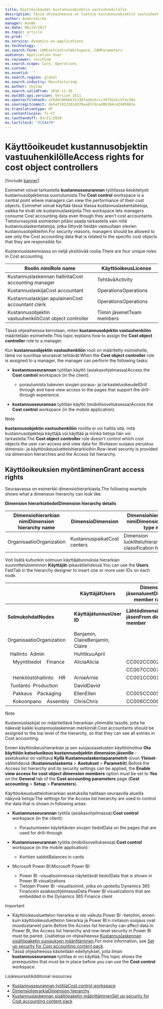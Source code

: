 ```yaml
---
title: Käyttöoikeudet kustannusobjektin vastuuhenkilölle
description: Tässä ohjeaiheessa on tietoja kustannusobjektin vastuuhenkilöiden käyttöoikeuksista.
author: AndersGirke
manager: AnnBe
ms.date: 06/24/2017
ms.topic: article
ms.prod: ''
ms.service: dynamics-ax-applications
ms.technology: ''
ms.search.form: CAMCostControlWorkspace, CAMParameters
audience: Application User
ms.reviewer: roschlom
ms.search.scope: Core, Operations
ms.custom: ''
ms.assetid: ''
ms.search.region: global
ms.search.industry: Manufacturing
ms.author: shylaw
ms.search.validFrom: 2016-11-30
ms.dyn365.ops.version: Version 1611
ms.openlocfilehash: af6ddc86bb6313387aa9c6ccc347d2a1c5fac50a
ms.sourcegitcommit: de5af1912201dd70aa85fdcad0b184c42405802e
ms.translationtype: HT
ms.contentlocale: fi-FI
ms.lasthandoff: 03/21/2020
ms.locfileid: "3154479"
---
```

# <a name="access-rights-for-cost-object-controllers"></a><span data-ttu-id="7147a-103">Käyttöoikeudet kustannusobjektin vastuuhenkilölle</span><span class="sxs-lookup"><span data-stu-id="7147a-103">Access rights for cost object controllers</span></span>

[!include [banner](../includes/banner.md)]

<span data-ttu-id="7147a-104">Esimiehet voivat tarkastella **kustannusseurannan** työtilassa keskitetysti kustannusobjektiensa suoriutumista.</span><span class="sxs-lookup"><span data-stu-id="7147a-104">The **Cost control** workspace is a central point where managers can view the performance of their cost objects.</span></span> <span data-ttu-id="7147a-105">Esimiehet voivat käyttää tässä tilassa kustannuslaskentatietoja, vaikka he eivät ole kustannuslaskijoita.</span><span class="sxs-lookup"><span data-stu-id="7147a-105">This workspace lets managers consume Cost accounting data even though they aren't cost accountants.</span></span> <span data-ttu-id="7147a-106">Tietoturvasyistä esimiesten pitäisi saada tarkastella vain niitä kustannuslaskentatietoja, jotka liittyvät heidän vastuullaan olevien kustannusobjekteihin.</span><span class="sxs-lookup"><span data-stu-id="7147a-106">For security reasons, managers should be allowed to see only the Cost accounting data that is related to the specific cost objects that they are responsible for.</span></span>

<span data-ttu-id="7147a-107">Kustannuslaskennassa on neljä yksilöivää roolia.</span><span class="sxs-lookup"><span data-stu-id="7147a-107">There are four unique roles in Cost accounting.</span></span>

| <span data-ttu-id="7147a-108">Roolin nimi</span><span class="sxs-lookup"><span data-stu-id="7147a-108">Role name</span></span>               | <span data-ttu-id="7147a-109">Käyttöoikeus</span><span class="sxs-lookup"><span data-stu-id="7147a-109">License</span></span>      |
|-------------------------|--------------|
| <span data-ttu-id="7147a-110">Kustannuslaskennan hallinta</span><span class="sxs-lookup"><span data-stu-id="7147a-110">Cost accounting manager</span></span> | <span data-ttu-id="7147a-111">Tehtävä</span><span class="sxs-lookup"><span data-stu-id="7147a-111">Activity</span></span>     |
| <span data-ttu-id="7147a-112">Kustannuslaskija</span><span class="sxs-lookup"><span data-stu-id="7147a-112">Cost accountant</span></span>         | <span data-ttu-id="7147a-113">Operations</span><span class="sxs-lookup"><span data-stu-id="7147a-113">Operations</span></span>   |
| <span data-ttu-id="7147a-114">Kustannuslaskijan apulainen</span><span class="sxs-lookup"><span data-stu-id="7147a-114">Cost accountant clerk</span></span>   | <span data-ttu-id="7147a-115">Operations</span><span class="sxs-lookup"><span data-stu-id="7147a-115">Operations</span></span>   |
| <span data-ttu-id="7147a-116">Kustannusobjektin vastuuhenkilö</span><span class="sxs-lookup"><span data-stu-id="7147a-116">Cost object controller</span></span>  | <span data-ttu-id="7147a-117">Tiimin jäsenet</span><span class="sxs-lookup"><span data-stu-id="7147a-117">Team members</span></span> |

<span data-ttu-id="7147a-118">Tässä ohjeaiheessa kerrotaan, miten **kustannusobjektin vastuuhenkilön** määritetään esimiehelle.</span><span class="sxs-lookup"><span data-stu-id="7147a-118">This topic explains how to assign the **Cost object controller** role to a manager.</span></span>

<span data-ttu-id="7147a-119">Kun **kustannusobjektin vastuuhenkilön** rooli on määritetty esimiehelle, tämä voi suorittaa seuraavat tehtävät:</span><span class="sxs-lookup"><span data-stu-id="7147a-119">When the **Cost object controller** role is assigned to a manager, the manager can perform the following tasks:</span></span>

- <span data-ttu-id="7147a-120">**kustannusseurannan** työtilan käyttö (asiakasohjelmassa)</span><span class="sxs-lookup"><span data-stu-id="7147a-120">Access the **Cost control** workspace (in the client).</span></span>

    - <span data-ttu-id="7147a-121">porautumista tukevien sivujen poraus- ja tarkasteluoikeudet</span><span class="sxs-lookup"><span data-stu-id="7147a-121">Drill through and have view access to the pages that support the drill-through experience.</span></span>

- <span data-ttu-id="7147a-122">**kustannusseurannan** työtilan käyttö (mobiilisovelluksessa)</span><span class="sxs-lookup"><span data-stu-id="7147a-122">Access the **Cost control** workspace (in the mobile application).</span></span>

> [!NOTE]
> <span data-ttu-id="7147a-123">**kustannusobjektin vastuuhenkilön** roolilla ei voi hallita sitä, mitä kustannusobjekteja käyttäjä voi käyttää ja minkä tietoja hän voi tarkastella.</span><span class="sxs-lookup"><span data-stu-id="7147a-123">The **Cost object controller** role doesn't control which cost objects the user can access and view data for.</span></span> <span data-ttu-id="7147a-124">Rivitason suojaus perustuu dimensio- ja käyttöoikeusluettelohierarkioihin.</span><span class="sxs-lookup"><span data-stu-id="7147a-124">Row-level security is provided via dimension hierarchies and the Access list hierarchy.</span></span>

## <a name="grant-access-rights"></a><span data-ttu-id="7147a-125">Käyttöoikeuksien myöntäminen</span><span class="sxs-lookup"><span data-stu-id="7147a-125">Grant access rights</span></span>
<span data-ttu-id="7147a-126">Seuraavassa on esimerkki dimensiohierarkiasta.</span><span class="sxs-lookup"><span data-stu-id="7147a-126">The following example shows what a dimension hierarchy can look like.</span></span>

<span data-ttu-id="7147a-127">**Dimension hierarkiatiedot**</span><span class="sxs-lookup"><span data-stu-id="7147a-127">**Dimension hierarchy details**</span></span>

| <span data-ttu-id="7147a-128">Dimensiohierarkian nimi</span><span class="sxs-lookup"><span data-stu-id="7147a-128">Dimension hierarchy name</span></span> | <span data-ttu-id="7147a-129">Dimensio</span><span class="sxs-lookup"><span data-stu-id="7147a-129">Dimension</span></span>    | <span data-ttu-id="7147a-130">Dimensiohierarkiatyypin nimi</span><span class="sxs-lookup"><span data-stu-id="7147a-130">Dimension hierarchy type name</span></span>      | <span data-ttu-id="7147a-131">Käyttöoikeusluettelohierarkia</span><span class="sxs-lookup"><span data-stu-id="7147a-131">Access list hierarchy</span></span> |
|--------------------------|--------------|------------------------------------|-----------------------|
| <span data-ttu-id="7147a-132">Organisaatio</span><span class="sxs-lookup"><span data-stu-id="7147a-132">Organization</span></span>             | <span data-ttu-id="7147a-133">Kustannuspaikat</span><span class="sxs-lookup"><span data-stu-id="7147a-133">Cost centers</span></span> | <span data-ttu-id="7147a-134">Dimension luokitteluhierarkia</span><span class="sxs-lookup"><span data-stu-id="7147a-134">Dimension classification hierarchy</span></span> | <span data-ttu-id="7147a-135">**Kyllä**</span><span class="sxs-lookup"><span data-stu-id="7147a-135">**Yes**</span></span>               |

<span data-ttu-id="7147a-136">Voit lisätä kuhunkin solmuun käyttäjätunnuksia hierarkian suunnittelutoiminnon **Käyttäjät**-pikavälilehdessä.</span><span class="sxs-lookup"><span data-stu-id="7147a-136">You can use the **Users** FastTab in the hierarchy designer to insert one or more user IDs on each node.</span></span>

|                                   | <span data-ttu-id="7147a-137">Käyttäjät</span><span class="sxs-lookup"><span data-stu-id="7147a-137">Users</span></span>            | <span data-ttu-id="7147a-138">Dimension jäsenalueet</span><span class="sxs-lookup"><span data-stu-id="7147a-138">Dimension member ranges</span></span>   |                         |
|-----------------------------------|------------------|---------------------------|-------------------------|
| <span data-ttu-id="7147a-139">**Solmukohdat**</span><span class="sxs-lookup"><span data-stu-id="7147a-139">**Nodes**</span></span>                         | <span data-ttu-id="7147a-140">**Käyttäjätunnus**</span><span class="sxs-lookup"><span data-stu-id="7147a-140">**User ID**</span></span>      | <span data-ttu-id="7147a-141">**Lähtödimension jäsen**</span><span class="sxs-lookup"><span data-stu-id="7147a-141">**From dimension member**</span></span> | <span data-ttu-id="7147a-142">**Kohdedimension jäsen**</span><span class="sxs-lookup"><span data-stu-id="7147a-142">**To dimension member**</span></span> |
| <span data-ttu-id="7147a-143">Organisaatio</span><span class="sxs-lookup"><span data-stu-id="7147a-143">Organization</span></span>                      | <span data-ttu-id="7147a-144">Benjamin, Claire</span><span class="sxs-lookup"><span data-stu-id="7147a-144">Benjamin, Claire</span></span> |                           |                         |
| <span data-ttu-id="7147a-145">&nbsp;&nbsp;Hallinto</span><span class="sxs-lookup"><span data-stu-id="7147a-145">&nbsp;&nbsp;Admin</span></span>                 | <span data-ttu-id="7147a-146">Huhtikuu</span><span class="sxs-lookup"><span data-stu-id="7147a-146">April</span></span>            |                           |                         |
| <span data-ttu-id="7147a-147">&nbsp;&nbsp;&nbsp;&nbsp;Myyntitiedot</span><span class="sxs-lookup"><span data-stu-id="7147a-147">&nbsp;&nbsp;&nbsp;&nbsp;Finance</span></span>   | <span data-ttu-id="7147a-148">Alicia</span><span class="sxs-lookup"><span data-stu-id="7147a-148">Alicia</span></span>           | <span data-ttu-id="7147a-149">CC002</span><span class="sxs-lookup"><span data-stu-id="7147a-149">CC002</span></span>                     | <span data-ttu-id="7147a-150">CC003</span><span class="sxs-lookup"><span data-stu-id="7147a-150">CC003</span></span>                   |
|                                   |                  | <span data-ttu-id="7147a-151">CC007</span><span class="sxs-lookup"><span data-stu-id="7147a-151">CC007</span></span>                     | <span data-ttu-id="7147a-152">CC007</span><span class="sxs-lookup"><span data-stu-id="7147a-152">CC007</span></span>                   |
| <span data-ttu-id="7147a-153">&nbsp;&nbsp;&nbsp;&nbsp;Henkilöstöhallinto</span><span class="sxs-lookup"><span data-stu-id="7147a-153">&nbsp;&nbsp;&nbsp;&nbsp;HR</span></span>        | <span data-ttu-id="7147a-154">Arnie</span><span class="sxs-lookup"><span data-stu-id="7147a-154">Arnie</span></span>            | <span data-ttu-id="7147a-155">CC001</span><span class="sxs-lookup"><span data-stu-id="7147a-155">CC001</span></span>                     | <span data-ttu-id="7147a-156">CC001</span><span class="sxs-lookup"><span data-stu-id="7147a-156">CC001</span></span>                   |
| <span data-ttu-id="7147a-157">&nbsp;&nbsp;Tuotanto</span><span class="sxs-lookup"><span data-stu-id="7147a-157">&nbsp;&nbsp;Production</span></span>            | <span data-ttu-id="7147a-158">David</span><span class="sxs-lookup"><span data-stu-id="7147a-158">David</span></span>            |                           |                         |
| <span data-ttu-id="7147a-159">&nbsp;&nbsp;&nbsp;&nbsp;Pakkaus</span><span class="sxs-lookup"><span data-stu-id="7147a-159">&nbsp;&nbsp;&nbsp;&nbsp;Packaging</span></span> | <span data-ttu-id="7147a-160">Ellen</span><span class="sxs-lookup"><span data-stu-id="7147a-160">Ellen</span></span>            | <span data-ttu-id="7147a-161">CC005</span><span class="sxs-lookup"><span data-stu-id="7147a-161">CC005</span></span>                     | <span data-ttu-id="7147a-162">CC005</span><span class="sxs-lookup"><span data-stu-id="7147a-162">CC005</span></span>                   |
| <span data-ttu-id="7147a-163">&nbsp;&nbsp;&nbsp;&nbsp;Kokoonpano</span><span class="sxs-lookup"><span data-stu-id="7147a-163">&nbsp;&nbsp;&nbsp;&nbsp;Assembly</span></span>  | <span data-ttu-id="7147a-164">Chris</span><span class="sxs-lookup"><span data-stu-id="7147a-164">Chris</span></span>            | <span data-ttu-id="7147a-165">CC006</span><span class="sxs-lookup"><span data-stu-id="7147a-165">CC006</span></span>                     | <span data-ttu-id="7147a-166">CC006</span><span class="sxs-lookup"><span data-stu-id="7147a-166">CC006</span></span>                   |

> [!NOTE]
> <span data-ttu-id="7147a-167">Kustannuslaskijat on määritettävä hierarkian ylimmälle tasolle, jotta he näkevät kaikki kustannuslaskennan merkinnät.</span><span class="sxs-lookup"><span data-stu-id="7147a-167">Cost accountants should be assigned to the top level of the hierarchy, so that they can see all entries in Cost accounting.</span></span>

<span data-ttu-id="7147a-168">Ennen käyttöoikeushierarkian ja sen suojausasetusten käyttöönottoa **Ota käyttöön katseluoikeus kustannusobjektin dimension jäsenille** -asetukseksi on valittava **Kyllä** **Kustannuslaskentaparametrit**-sivun **Yleiset**-välilehdessä (**Kustannuslaskenta** > **Asetukset** > **Parametrit**).</span><span class="sxs-lookup"><span data-stu-id="7147a-168">Before the Access list hierarchy and its security settings can be applied, the **Enable view access for cost object dimension members** option must be set to **Yes** on the **General** tab of the **Cost accounting parameters** page (**Cost accounting** > **Setup** > **Parameters**).</span></span>

<span data-ttu-id="7147a-169">Käyttöoikeusluettelohierarkian asetuksilla hallitaan seuraavilla alueilla näkyviä tietoja:</span><span class="sxs-lookup"><span data-stu-id="7147a-169">The settings for the Access list hierarchy are used to control the data that is shown in following areas:</span></span>

- <span data-ttu-id="7147a-170">**Kustannusseurannan** työtila (asiakasohjelmassa):</span><span class="sxs-lookup"><span data-stu-id="7147a-170">**Cost control** workspace (in the client):</span></span>

    - <span data-ttu-id="7147a-171">Porautumiseen käytettävien sivujen tiedot</span><span class="sxs-lookup"><span data-stu-id="7147a-171">Data on the pages that are used for drill-through</span></span>

- <span data-ttu-id="7147a-172">**Kustannusseurannan** työtila (mobiilisovelluksessa):</span><span class="sxs-lookup"><span data-stu-id="7147a-172">**Cost control** workspace (in the mobile application):</span></span>

    - <span data-ttu-id="7147a-173">Korttien saldot</span><span class="sxs-lookup"><span data-stu-id="7147a-173">Balances in cards</span></span>

- <span data-ttu-id="7147a-174">Microsoft Power BI:</span><span class="sxs-lookup"><span data-stu-id="7147a-174">Microsoft Power BI:</span></span>

    - <span data-ttu-id="7147a-175">Power BI -visualisoinneissa näytettävät tiedot</span><span class="sxs-lookup"><span data-stu-id="7147a-175">Data that is shown in Power BI visualizations</span></span>
    - <span data-ttu-id="7147a-176">Tietojen Power BI -visualisoinnit, jotka on upotettu Dynamics 365 Financein asiakasohjelmassa</span><span class="sxs-lookup"><span data-stu-id="7147a-176">Data Power BI visualizations that are embedded in the Dynamics 365 Finance client</span></span>

> [!IMPORTANT]
> - <span data-ttu-id="7147a-177">Käyttöoikeusluettelon hierarkia ei ole vaikuta Power BI -tietoihin, ennen kuin käyttöoikeusluettelon hierarkia ja Power BI:n rivitason suojaus ovat muodostaneet parin.</span><span class="sxs-lookup"><span data-stu-id="7147a-177">Before the Access list hierarchy can affect data in Power BI, the Access list hierarchy and row-level security in Power BI must be paired.</span></span> <span data-ttu-id="7147a-178">Lisätietoja on ohjeaiheessa [Kustannuslaskennan sisältöpaketin suojauksen määrittäminen](../../dev-itpro/analytics/setup-security-cost-accounting-content-pack.md).</span><span class="sxs-lookup"><span data-stu-id="7147a-178">For more information, see [Set up security for Cost accounting content pack](../../dev-itpro/analytics/setup-security-cost-accounting-content-pack.md).</span></span>
> - <span data-ttu-id="7147a-179">Tässä ohjeaiheessa käsitellään edellytykset, joita ilman **kustannusseurannan** työtilaa ei voi käyttää.</span><span class="sxs-lookup"><span data-stu-id="7147a-179">This topic shows the prerequisites that must be in place before you can use the **Cost control** workspace.</span></span>

<span data-ttu-id="7147a-180">Lisäresurssit</span><span class="sxs-lookup"><span data-stu-id="7147a-180">Additional resources</span></span>

- [<span data-ttu-id="7147a-181">Kustannusseurannan työtila</span><span class="sxs-lookup"><span data-stu-id="7147a-181">Cost control workspace</span></span>](cost-control-workspace.md)
- [<span data-ttu-id="7147a-182">Dimensiohierarkia</span><span class="sxs-lookup"><span data-stu-id="7147a-182">Dimension hierarchy</span></span>](dimension-hierarchy.md)
- [<span data-ttu-id="7147a-183">Kustannuslaskennan sisältöpaketin määrittäminen</span><span class="sxs-lookup"><span data-stu-id="7147a-183">Set up security for Cost accounting content pack</span></span>](../../dev-itpro/analytics/setup-security-cost-accounting-content-pack.md)
